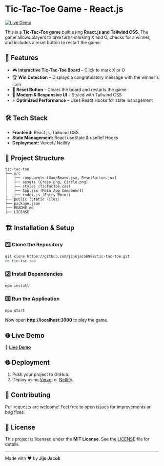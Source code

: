 # **Tic-Tac-Toe Game - React.js**

[![Live Demo](https://img.shields.io/badge/Live-Demo-brightgreen)](https://tictactoe-game-5468c.web.app/)

This is a **Tic-Tac-Toe game** built using **React.js and Tailwind CSS**. The game allows players to take turns marking X and O, checks for a winner, and includes a reset button to restart the game.

## 🚀 **Features**
- 🎮 **Interactive Tic-Tac-Toe Board** – Click to mark X or O
- 🏆 **Win Detection** – Displays a congratulatory message with the winner's icon
- 🔄 **Reset Button** – Clears the board and restarts the game
- 🎨 **Modern & Responsive UI** – Styled with Tailwind CSS
- ⚡ **Optimized Performance** – Uses React Hooks for state management

## 🛠️ **Tech Stack**
- **Frontend:** React.js, Tailwind CSS
- **State Management:** React useState & useRef Hooks
- **Deployment:** Vercel / Netlify

## 📂 **Project Structure**
```
tic-tac-toe
├── src
│   ├── components (GameBoard.jsx, ResetButton.jsx)
│   ├── assets (Cross.png, Circle.png)
│   ├── styles (TicTacToe.css)
│   ├── App.jsx (Main App Component)
│   ├── index.js (Entry Point)
├── public (Static Files)
├── package.json
├── README.md
├── LICENSE
```

## 🏗️ **Installation & Setup**
### 1️⃣ **Clone the Repository**
```sh
git clone https://github.com/jijojacob988/tic-tac-toe.git
cd tic-tac-toe
```
### 2️⃣ **Install Dependencies**
```sh
npm install
```
### 3️⃣ **Run the Application**
```sh
npm start
```
Now open **http://localhost:3000** to play the game.

## 🌐 **Live Demo**
🔗 **[Live Demo](https://tictactoe-game-5468c.web.app/)**

## 🌐 **Deployment**
1. Push your project to GitHub.
2. Deploy using [Vercel](https://vercel.com/) or [Netlify](https://netlify.com/).

## 🤝 **Contributing**
Pull requests are welcome! Feel free to open issues for improvements or bug fixes.

## 📜 **License**
This project is licensed under the **MIT License**. See the [LICENSE](LICENSE) file for details.

---

Made with ❤️ by **Jijo Jacob**
